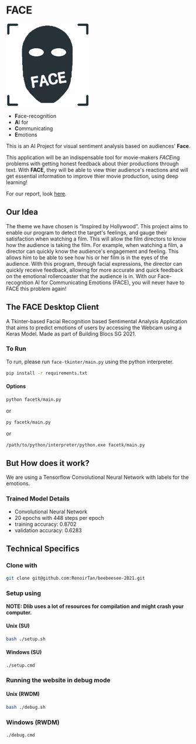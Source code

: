 # FACE

![logo](assets/logo.png?raw=true)

- **F**ace-recognition
- **A**I for
- **C**ommunicating
- **E**motions

This is an AI Project for visual sentiment analysis based on audiences' **Face**.

This application will be an indispensable tool for movie-makers *FACE*ing problems with getting honest feedback about thier productions through text.
With **FACE**, they will be able to view thier audience's reactions and will get essential information to improve thier movie production, using deep learning!

For our report, look [here](https://github.com/ThePyProgrammer/AIWinpetition3_7_FACE/blob/main/FACE%20-%20Report%20for%20BuildingBloCS%202021.pdf).

## Our Idea
The theme we have chosen is “Inspired by Hollywood”. This project aims to enable our program to detect the target's feelings, and gauge their satisfaction when watching a film. This will allow the film directors to know how the audience is taking the film. For example, when watching a film, a director can quickly know the audience's engagement and feeling. This allows him to be able to see how his or her film is in the eyes of the audience. With this program, through facial expressions, the director can quickly receive feedback, allowing for more accurate and quick feedback on the emotional rollercoaster that the audience is in. With our Face-recognition AI for Communicating Emotions (FACE), you will never have to FACE this problem again!


## The FACE Desktop Client
A Tkinter-based Facial Recognition based Sentimental Analysis Application that aims to predict emotions of users by accessing the Webcam using a Keras Model. Made as part of Building Blocs SG 2021.

### To Run
To run, please run `face-tkinter/main.py` using the python interpreter.

```sh
pip install -r requirements.txt
```

#### Options

```sh
python facetk/main.py
```

or

```sh
py facetk/main.py
```

or

```sh
/path/to/python/interpreter/python.exe facetk/main.py
```



## But How does it work?
We are using a Tensorflow Convolutional Neural Network with labels for the emotions.

### Trained Model Details
 - Convolutional Neural Network
 - 20 epochs with 448 steps per epoch
 - training accuracy: 0.8702
 - validation accuracy: 0.6283


## Technical Specifics
### Clone with

```bash
git clone git@github.com:RenoirTan/beebeesee-2021.git
```

### Setup using

**NOTE: Dlib uses a lot of resources for compilation and might crash your computer.**

#### Unix (SU)

```bash
bash ./setup.sh
```

#### Windows (SU)

```shell
./setup.cmd
```

### Running the website in debug mode

#### Unix (RWDM)

```bash
bash ./debug.sh
```

### Windows (RWDM)

```shell
./debug.cmd
```
